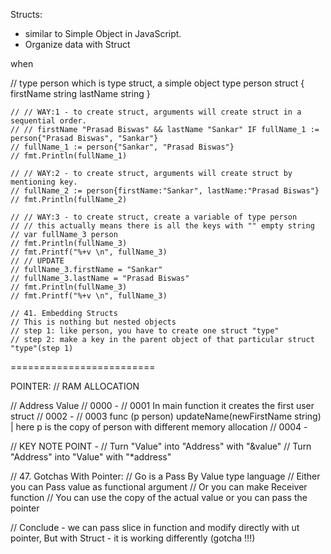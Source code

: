 Structs:
  - similar to Simple Object in JavaScript.
  - Organize data with Struct

when

// type person which is type struct, a simple object
type person struct {
	firstName string
	lastName string
}


	// // WAY:1 - to create struct, arguments will create struct in a sequential order.
	// // firstName "Prasad Biswas" && lastName "Sankar" IF fullName_1 := person{"Prasad Biswas", "Sankar"}
	// fullName_1 := person{"Sankar", "Prasad Biswas"}
	// fmt.Println(fullName_1)

	// // WAY:2 - to create struct, arguments will create struct by mentioning key.
	// fullName_2 := person{firstName:"Sankar", lastName:"Prasad Biswas"}
	// fmt.Println(fullName_2)

	// // WAY:3 - to create struct, create a variable of type person
	// // this actually means there is all the keys with "" empty string
	// var fullName_3 person
	// fmt.Println(fullName_3)
	// fmt.Printf("%+v \n", fullName_3)
	// // UPDATE
	// fullName_3.firstName = "Sankar"
	// fullName_3.lastName = "Prasad Biswas"
	// fmt.Println(fullName_3)
	// fmt.Printf("%+v \n", fullName_3)

	// 41. Embedding Structs
	// This is nothing but nested objects
	// step 1: like person, you have to create one struct "type"
	// step 2: make a key in the parent object of that particular struct "type"(step 1)



  =========================

  POINTER: 
  // RAM ALLOCATION

// Address		Value
// 0000			  -
// 0001			  In main function it creates the first user struct
// 0002			  -
// 0003			  func (p person) updateName(newFirstName string) | here p is the copy of person with different memory allocation
// 0004			  -


// KEY NOTE POINT -
// Turn "Value" into "Address" with "&value"
// Turn "Address" into "Value" with "*address"


// 47. Gotchas With Pointer:
// Go is a Pass By Value type language
// Either you can Pass value as functional argument
// Or you can make Receiver function
// You can use the copy of the actual value or you can pass the pointer 

// Conclude - we can pass slice in function and modify directly with ut pointer, But with Struct - it is working differently (gotcha !!!)